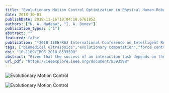 ```yaml
---
title: "Evolutionary Motion Control Optimization in Physical Human-Robot Interaction"
date: 2018-10-01
publishDate: 2019-11-16T19:04:18.676185Z
authors: ["N. A. Nadeau", "I. A. Bonev"]
publication_types: ["1"]
abstract: ""
featured: false
publication: "*2018 IEEE/RSJ International Conference on Intelligent Robots and Systems (IROS)*"
tags: ["biomedical ultrasonics","evolutionary computation","force control","human-robot interaction","medical robotics","motion control","optimisation","phantoms","trajectory control","evolutionary motion control optimization","medical freehand ultrasound","trajectory planning","optimal trajectories","human leg phantom","physical human-robot interaction","online tuning","collaborative robot","medical ultrasound motion","parallel force-impedance control","differential evolution","pHRI","mean absolute error","Ultrasonic imaging","Task analysis","Tuning","Legged locomotion","Force","Robot kinematics"]
doi: "10.1109/IROS.2018.8593598"
abstract: "Given that the success of an interaction task depends on the capability of the robot system to handle physical contact with its environment, pure motion control is often insufficient. This is especially true in the context of medical freehand ultrasound where the human body is a deformable surface and an unstructured environment, representing both a safety concern and a challenge for trajectory planning and control. The systematic tuning of practical high degree-of-freedom physical human-robot interaction (pHRI) tasks is not trivial and there are many parameters to be tuned. While traditional tuning is generally performed *ad hoc* and requires knowledge of the robot and environment dynamics, we propose a simple and effective online tuning framework using differential evolution (DE) to optimize the motion parameters for parallel force/impedance control in a pHRI and medical ultrasound motion application. Through real-world experiments with a KUKA LBR iiwa 7 R800 collaborative robot, the DE framework tuned motion control for optimal and safe trajectories along a human leg phantom. The optimization process was able to successfully reduce the mean absolute error of the motion contact force to 0.537N through the evolution of eight motion control parameters."
url_pdf: "https://ieeexplore.ieee.org/document/8593598"
---
```


![Evolutionary Motion Control](https://res.cloudinary.com/nicholasnadeau/image/upload/v1549748468/kuka-evo_1.gif)

![Evolutionary Motion Control](https://res.cloudinary.com/nicholasnadeau/image/upload/v1549748471/kuka-evo_4.gif)